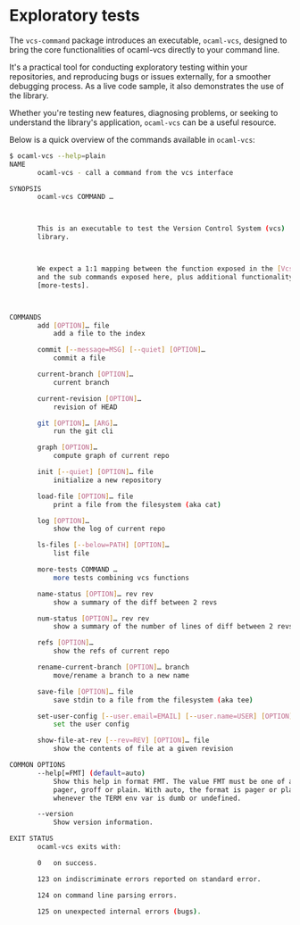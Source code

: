 # Exploratory tests

The `vcs-command` package introduces an executable, `ocaml-vcs`, designed to bring the core functionalities of ocaml-vcs directly to your command line.

It's a practical tool for conducting exploratory testing within your repositories, and reproducing bugs or issues externally, for a smoother debugging process. As a live code sample, it also demonstrates the use of the library.

Whether you're testing new features, diagnosing problems, or seeking to understand the library's application, `ocaml-vcs` can be a useful resource.

Below is a quick overview of the commands available in `ocaml-vcs`:

```bash
$ ocaml-vcs --help=plain
NAME
       ocaml-vcs - call a command from the vcs interface

SYNOPSIS
       ocaml-vcs COMMAND …



       This is an executable to test the Version Control System (vcs)
       library.



       We expect a 1:1 mapping between the function exposed in the [Vcs.S]
       and the sub commands exposed here, plus additional functionality in
       [more-tests].



COMMANDS
       add [OPTION]… file
           add a file to the index

       commit [--message=MSG] [--quiet] [OPTION]…
           commit a file

       current-branch [OPTION]…
           current branch

       current-revision [OPTION]…
           revision of HEAD

       git [OPTION]… [ARG]…
           run the git cli

       graph [OPTION]…
           compute graph of current repo

       init [--quiet] [OPTION]… file
           initialize a new repository

       load-file [OPTION]… file
           print a file from the filesystem (aka cat)

       log [OPTION]…
           show the log of current repo

       ls-files [--below=PATH] [OPTION]…
           list file

       more-tests COMMAND …
           more tests combining vcs functions

       name-status [OPTION]… rev rev
           show a summary of the diff between 2 revs

       num-status [OPTION]… rev rev
           show a summary of the number of lines of diff between 2 revs

       refs [OPTION]…
           show the refs of current repo

       rename-current-branch [OPTION]… branch
           move/rename a branch to a new name

       save-file [OPTION]… file
           save stdin to a file from the filesystem (aka tee)

       set-user-config [--user.email=EMAIL] [--user.name=USER] [OPTION]…
           set the user config

       show-file-at-rev [--rev=REV] [OPTION]… file
           show the contents of file at a given revision

COMMON OPTIONS
       --help[=FMT] (default=auto)
           Show this help in format FMT. The value FMT must be one of auto,
           pager, groff or plain. With auto, the format is pager or plain
           whenever the TERM env var is dumb or undefined.

       --version
           Show version information.

EXIT STATUS
       ocaml-vcs exits with:

       0   on success.

       123 on indiscriminate errors reported on standard error.

       124 on command line parsing errors.

       125 on unexpected internal errors (bugs).

```
